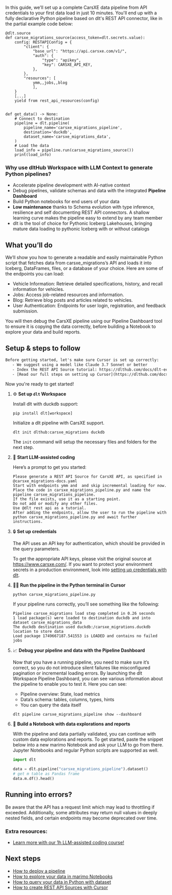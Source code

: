 In this guide, we'll set up a complete CarsXE data pipeline from API credentials to your first data load in just 10 minutes. You'll end up with a fully declarative Python pipeline based on dlt's REST API connector, like in the partial example code below:

```python-outcome
@dlt.source
def carsxe_migrations_source(access_token=dlt.secrets.value):
    config: RESTAPIConfig = {
        "client": {
            "base_url": "https://api.carsxe.com/v1/",
            "auth": {
                "type": "apikey",
                "key": CARSXE_API_KEY,
            },
        },
        "resources": [
            ymm,,jobs,,blog
            ],
    }
    [...]
    yield from rest_api_resources(config)


def get_data() -> None:
    # Connect to destination
    pipeline = dlt.pipeline(
        pipeline_name='carsxe_migrations_pipeline',
        destination='duckdb',
        dataset_name='carsxe_migrations_data', 
    )
    # Load the data
    load_info = pipeline.run(carsxe_migrations_source())
    print(load_info) 
```

### Why use dltHub Workspace with LLM Context to generate Python pipelines?

- Accelerate pipeline development with AI-native context
- Debug pipelines, validate schemas and data with the integrated **Pipeline Dashboard**
- Build Python notebooks for end users of your data
- **Low maintenance** thanks to Schema evolution with type inference, resilience and self documenting REST API connectors. A shallow learning curve makes the pipeline easy to extend by any team member
- dlt is the tool of choice for Pythonic Iceberg Lakehouses, bringing mature data loading to pythonic Iceberg with or without catalogs

## What you’ll do

We’ll show you how to generate a readable and easily maintainable Python script that fetches data from carsxe_migrations’s API and loads it into Iceberg, DataFrames, files, or a database of your choice. Here are some of the endpoints you can load:

- Vehicle Information: Retrieve detailed specifications, history, and recall information for vehicles.
- Jobs: Access job-related resources and information.
- Blog: Retrieve blog posts and articles related to vehicles.
- User Authentication: Endpoints for user login, registration, and feedback submission.

You will then debug the CarsXE pipeline using our Pipeline Dashboard tool to ensure it is copying the data correctly, before building a Notebook to explore your data and build reports.

## Setup & steps to follow

```default
Before getting started, let's make sure Cursor is set up correctly:
   - We suggest using a model like Claude 3.7 Sonnet or better
   - Index the REST API Source tutorial: https://dlthub.com/docs/dlt-ecosystem/verified-sources/rest_api/ and add it to context as **@dlt rest api**
   - [Read our full steps on setting up Cursor](https://dlthub.com/docs/dlt-ecosystem/llm-tooling/cursor-restapi#23-configuring-cursor-with-documentation)
```

Now you're ready to get started!

1. ⚙️ **Set up `dlt` Workspace**
    
    Install dlt with duckdb support:
    ```shell
    pip install dlt[workspace]
    ```

    Initialize a dlt pipeline with CarsXE support.
    ```shell
    dlt init dlthub:carsxe_migrations duckdb
    ```

    The `init` command will setup the necessary files and folders for the next step.
    
2. 🤠 **Start LLM-assisted coding**
    
    Here’s a prompt to get you started:
    
    ```prompt
    Please generate a REST API Source for CarsXE API, as specified in @carsxe_migrations-docs.yaml 
    Start with endpoints ymm and  and skip incremental loading for now. 
    Place the code in carsxe_migrations_pipeline.py and name the pipeline carsxe_migrations_pipeline. 
    If the file exists, use it as a starting point. 
    Do not add or modify any other files. 
    Use @dlt rest api as a tutorial. 
    After adding the endpoints, allow the user to run the pipeline with python carsxe_migrations_pipeline.py and await further instructions.
    ```

    
3. 🔒 **Set up credentials** 
    
    The API uses an API key for authentication, which should be provided in the query parameters.
    
    To get the appropriate API keys, please visit the original source at https://www.carsxe.com/.
    If you want to protect your environment secrets in a production environment, look into [setting up credentials with dlt](https://dlthub.com/docs/walkthroughs/add_credentials).
    
4. 🏃‍♀️ **Run the pipeline in the Python terminal in Cursor**
    
    ```shell
    python carsxe_migrations_pipeline.py
    ```
    
    If your pipeline runs correctly, you’ll see something like the following:
    
    ```shell
    Pipeline carsxe_migrations load step completed in 0.26 seconds
    1 load package(s) were loaded to destination duckdb and into dataset carsxe_migrations_data
    The duckdb destination used duckdb:/carsxe_migrations.duckdb location to store data
    Load package 1749667187.541553 is LOADED and contains no failed jobs
    ```
    
5. 📈 **Debug your pipeline and data with the Pipeline Dashboard**

    Now that you have a running pipeline, you need to make sure it’s correct, so you do not introduce silent failures like misconfigured pagination or incremental loading errors. By launching the dlt Workspace Pipeline Dashboard, you can see various information about the pipeline to enable you to test it. Here you can see:
    - Pipeline overview: State, load metrics
    - Data’s schema: tables, columns, types, hints
    - You can query the data itself
    
    ```shell
    dlt pipeline carsxe_migrations_pipeline show --dashboard
    ```
    
6. 🐍 **Build a Notebook with data explorations and reports**

    With the pipeline and data partially validated, you can continue with custom data explorations and reports. To get started, paste the snippet below into a new marimo Notebook and ask your LLM to go from there. Jupyter Notebooks and regular Python scripts are supported as well.

    
    ```python
    import dlt

   data = dlt.pipeline("carsxe_migrations_pipeline").dataset()
   # get m table as Pandas frame
   data.m.df().head()
    ```

## Running into errors?

Be aware that the API has a request limit which may lead to throttling if exceeded. Additionally, some attributes may return null values in deeply nested fields, and certain endpoints may become deprecated over time.

### Extra resources:

- [Learn more with our 1h LLM-assisted coding course!](https://www.youtube.com/watch?v=GGid70rnJuM)

## Next steps

- [How to deploy a pipeline](https://dlthub.com/docs/walkthroughs/deploy-a-pipeline)
- [How to explore your data in marimo Notebooks](https://dlthub.com/docs/general-usage/dataset-access/marimo)
- [How to query your data in Python with dataset](https://dlthub.com/docs/general-usage/dataset-access/dataset)
- [How to create REST API Sources with Cursor](https://dlthub.com/docs/dlt-ecosystem/llm-tooling/cursor-restapi)